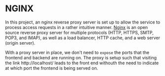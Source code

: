 # NGINX

In this project, an nginx reverse proxy server is set up to allow the
service to process access requests in a rather intuitive
manner. [Nginx](https://hub.docker.com/_/nginx) is an open source
reverse proxy server for multiple protocols (HTTP, HTTPS, SMTP, POP3,
and IMAP), as well as a load balancer, HTTP cache, and a web server
(origin server).

With a proxy server in place, we don't need to `expose` the ports that
the frontend and backend are running on. The proxy is setup such that
visiting the link http://localhost/ leads to the front end withouth
the need to indicate at which port the frontend is being served on.
